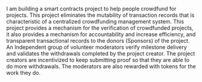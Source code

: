 I am building a smart contracts project to help people crowdfund for projects. This project eliminates the mutability of transaction records that is characteristic of a centralized crowdfunding management system. This project provides a mechanism for the verification of crowdfunded projects, it also provides a mechanism for accountability and increase efficiency, and transparent transactional records to the donors (Sponsors) of the project. An Independent group of volunteer moderators verify milestone delivery and validates the withdrawals completed by the project creator. The project creators are incentivized to keep submitting proof so that they are able to do more withdrawals.
The moderators are also rewarded with tokens for the work they do.

